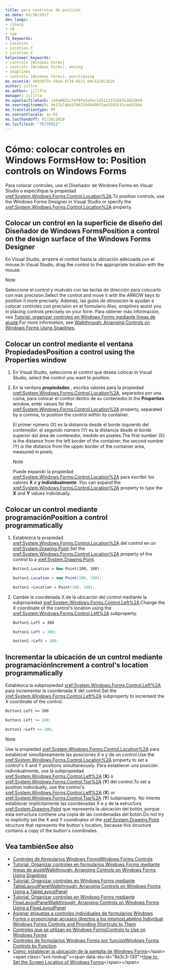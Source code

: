 ```yaml
---
title: para controles de posición
ms.date: 03/30/2017
dev_langs:
- csharp
- vb
- cpp
f1_keywords:
- Location
- Location.Y
- Location.X
helpviewer_keywords:
- controls [Windows Forms]
- controls [Windows Forms], moving
- snaplines
- controls [Windows Forms], positioning
ms.assetid: 4693977e-34a4-4f19-8221-68c3120c2b2b
author: jillre
ms.author: jillfra
manager: jillfra
ms.openlocfilehash: 144a0021c74f0fb5afec1d511315168fb28528e9
ms.sourcegitcommit: de17a7a0a37042f0d4406f5ae5393531caeb25ba
ms.translationtype: MT
ms.contentlocale: es-ES
ms.lasthandoff: 01/24/2020
ms.locfileid: "76735912"
---
```

# <a name="how-to-position-controls-on-windows-forms"></a><span data-ttu-id="8a3c3-102">Cómo: colocar controles en Windows Forms</span><span class="sxs-lookup"><span data-stu-id="8a3c3-102">How to: Position controls on Windows Forms</span></span>

<span data-ttu-id="8a3c3-103">Para colocar controles, use el Diseñador de Windows Forms en Visual Studio o especifique la propiedad <xref:System.Windows.Forms.Control.Location%2A>.</span><span class="sxs-lookup"><span data-stu-id="8a3c3-103">To position controls, use the Windows Forms Designer in Visual Studio or specify the <xref:System.Windows.Forms.Control.Location%2A> property.</span></span>

## <a name="position-a-control-on-the-design-surface-of-the-windows-forms-designer"></a><span data-ttu-id="8a3c3-104">Colocar un control en la superficie de diseño del Diseñador de Windows Forms</span><span class="sxs-lookup"><span data-stu-id="8a3c3-104">Position a control on the design surface of the Windows Forms Designer</span></span>

<span data-ttu-id="8a3c3-105">En Visual Studio, arrastre el control hasta la ubicación adecuada con el mouse.</span><span class="sxs-lookup"><span data-stu-id="8a3c3-105">In Visual Studio, drag the control to the appropriate location with the mouse.</span></span>

> [!NOTE]
> <span data-ttu-id="8a3c3-106">Seleccione el control y muévalo con las teclas de dirección para colocarlo con más precisión.</span><span class="sxs-lookup"><span data-stu-id="8a3c3-106">Select the control and move it with the ARROW keys to position it more precisely.</span></span> <span data-ttu-id="8a3c3-107">Además, las *guías de alineación* le ayudan a colocar controles con precisión en el formulario.</span><span class="sxs-lookup"><span data-stu-id="8a3c3-107">Also, *snaplines* assist you in placing controls precisely on your form.</span></span> <span data-ttu-id="8a3c3-108">Para obtener más información, vea [Tutorial: organizar controles en Windows Forms mediante líneas de ajuste](walkthrough-arranging-controls-on-windows-forms-using-snaplines.md).</span><span class="sxs-lookup"><span data-stu-id="8a3c3-108">For more information, see [Walkthrough: Arranging Controls on Windows Forms Using Snaplines](walkthrough-arranging-controls-on-windows-forms-using-snaplines.md).</span></span>

## <a name="position-a-control-using-the-properties-window"></a><span data-ttu-id="8a3c3-109">Colocar un control mediante el ventana Propiedades</span><span class="sxs-lookup"><span data-stu-id="8a3c3-109">Position a control using the Properties window</span></span>

1. <span data-ttu-id="8a3c3-110">En Visual Studio, seleccione el control que desea colocar.</span><span class="sxs-lookup"><span data-stu-id="8a3c3-110">In Visual Studio, select the control you want to position.</span></span>

2. <span data-ttu-id="8a3c3-111">En la ventana **propiedades** , escriba valores para la propiedad <xref:System.Windows.Forms.Control.Location%2A>, separados por una coma, para colocar el control dentro de su contenedor.</span><span class="sxs-lookup"><span data-stu-id="8a3c3-111">In the **Properties** window, enter values for the <xref:System.Windows.Forms.Control.Location%2A> property, separated by a comma, to position the control within its container.</span></span>

   <span data-ttu-id="8a3c3-112">El primer número (X) es la distancia desde el borde izquierdo del contenedor. el segundo número (Y) es la distancia desde el borde superior del área de contenedor, medido en píxeles.</span><span class="sxs-lookup"><span data-stu-id="8a3c3-112">The first number (X) is the distance from the left border of the container; the second number (Y) is the distance from the upper border of the container area, measured in pixels.</span></span>

   > [!NOTE]
   > <span data-ttu-id="8a3c3-113">Puede expandir la propiedad <xref:System.Windows.Forms.Control.Location%2A> para escribir los valores **X** e **y individualmente** .</span><span class="sxs-lookup"><span data-stu-id="8a3c3-113">You can expand the <xref:System.Windows.Forms.Control.Location%2A> property to type the **X** and **Y** values individually.</span></span>

## <a name="position-a-control-programmatically"></a><span data-ttu-id="8a3c3-114">Colocar un control mediante programación</span><span class="sxs-lookup"><span data-stu-id="8a3c3-114">Position a control programmatically</span></span>

1. <span data-ttu-id="8a3c3-115">Establezca la propiedad <xref:System.Windows.Forms.Control.Location%2A> del control en un <xref:System.Drawing.Point>.</span><span class="sxs-lookup"><span data-stu-id="8a3c3-115">Set the <xref:System.Windows.Forms.Control.Location%2A> property of the control to a <xref:System.Drawing.Point>.</span></span>

    ```vb
    Button1.Location = New Point(100, 100)
    ```

    ```csharp
    button1.Location = new Point(100, 100);
    ```

    ```cpp
    button1->Location = Point(100, 100);
    ```

2. <span data-ttu-id="8a3c3-116">Cambie la coordenada X de la ubicación del control mediante la subpropiedad <xref:System.Windows.Forms.Control.Left%2A>.</span><span class="sxs-lookup"><span data-stu-id="8a3c3-116">Change the X coordinate of the control's location using the <xref:System.Windows.Forms.Control.Left%2A> subproperty.</span></span>

    ```vb
    Button1.Left = 300
    ```

    ```csharp
    button1.Left = 300;
    ```

    ```cpp
    button1->Left = 300;
    ```

## <a name="increment-a-controls-location-programmatically"></a><span data-ttu-id="8a3c3-117">Incrementar la ubicación de un control mediante programación</span><span class="sxs-lookup"><span data-stu-id="8a3c3-117">Increment a control's location programmatically</span></span>

<span data-ttu-id="8a3c3-118">Establezca la subpropiedad <xref:System.Windows.Forms.Control.Left%2A> para incrementar la coordenada X del control.</span><span class="sxs-lookup"><span data-stu-id="8a3c3-118">Set the <xref:System.Windows.Forms.Control.Left%2A> subproperty to increment the X coordinate of the control.</span></span>

```vb
Button1.Left += 200
```

```csharp
button1.Left += 200;
```

```cpp
button1->Left += 200;
```

> [!NOTE]
> <span data-ttu-id="8a3c3-119">Use la propiedad <xref:System.Windows.Forms.Control.Location%2A> para establecer simultáneamente las posiciones X e y de un control.</span><span class="sxs-lookup"><span data-stu-id="8a3c3-119">Use the <xref:System.Windows.Forms.Control.Location%2A> property to set a control's X and Y positions simultaneously.</span></span> <span data-ttu-id="8a3c3-120">Para establecer una posición individualmente, use la subpropiedad <xref:System.Windows.Forms.Control.Left%2A> (**X**) o <xref:System.Windows.Forms.Control.Top%2A> (**Y**) del control.</span><span class="sxs-lookup"><span data-stu-id="8a3c3-120">To set a position individually, use the control's <xref:System.Windows.Forms.Control.Left%2A> (**X**) or <xref:System.Windows.Forms.Control.Top%2A> (**Y**) subproperty.</span></span> <span data-ttu-id="8a3c3-121">No intente establecer implícitamente las coordenadas X e y de la estructura <xref:System.Drawing.Point> que representa la ubicación del botón, porque esta estructura contiene una copia de las coordenadas del botón.</span><span class="sxs-lookup"><span data-stu-id="8a3c3-121">Do not try to implicitly set the X and Y coordinates of the <xref:System.Drawing.Point> structure that represents the button's location, because this structure contains a copy of the button's coordinates.</span></span>

## <a name="see-also"></a><span data-ttu-id="8a3c3-122">Vea también</span><span class="sxs-lookup"><span data-stu-id="8a3c3-122">See also</span></span>

- [<span data-ttu-id="8a3c3-123">Controles de formularios Windows Forms</span><span class="sxs-lookup"><span data-stu-id="8a3c3-123">Windows Forms Controls</span></span>](index.md)
- [<span data-ttu-id="8a3c3-124">Tutorial: Organizar controles en formularios Windows Forms mediante líneas de ajuste</span><span class="sxs-lookup"><span data-stu-id="8a3c3-124">Walkthrough: Arranging Controls on Windows Forms Using Snaplines</span></span>](walkthrough-arranging-controls-on-windows-forms-using-snaplines.md)
- [<span data-ttu-id="8a3c3-125">Tutorial: Organizar controles en Windows Forms mediante TableLayoutPanel</span><span class="sxs-lookup"><span data-stu-id="8a3c3-125">Walkthrough: Arranging Controls on Windows Forms Using a TableLayoutPanel</span></span>](walkthrough-arranging-controls-on-windows-forms-using-a-tablelayoutpanel.md)
- [<span data-ttu-id="8a3c3-126">Tutorial: Organizar controles en Windows Forms mediante FlowLayoutPanel</span><span class="sxs-lookup"><span data-stu-id="8a3c3-126">Walkthrough: Arranging Controls on Windows Forms Using a FlowLayoutPanel</span></span>](walkthrough-arranging-controls-on-windows-forms-using-a-flowlayoutpanel.md)
- [<span data-ttu-id="8a3c3-127">Asignar etiquetas a controles individuales de formularios Windows Forms y proporcionar accesos directos a los mismos</span><span class="sxs-lookup"><span data-stu-id="8a3c3-127">Labeling Individual Windows Forms Controls and Providing Shortcuts to Them</span></span>](labeling-individual-windows-forms-controls-and-providing-shortcuts-to-them.md)
- [<span data-ttu-id="8a3c3-128">Controles que se utilizan en Windows Forms</span><span class="sxs-lookup"><span data-stu-id="8a3c3-128">Controls to Use on Windows Forms</span></span>](controls-to-use-on-windows-forms.md)
- [<span data-ttu-id="8a3c3-129">Controles de formularios Windows Forms por función</span><span class="sxs-lookup"><span data-stu-id="8a3c3-129">Windows Forms Controls by Function</span></span>](windows-forms-controls-by-function.md)
- <span data-ttu-id="8a3c3-130">[Cómo: establecer la ubicación de la pantalla de Windows Forms](https://docs.microsoft.com/previous-versions/visualstudio/visual-studio-2010/52aha046(v=vs.100))</span><span class="sxs-lookup"><span data-stu-id="8a3c3-130">[How to: Set the Screen Location of Windows Forms](https://docs.microsoft.com/previous-versions/visualstudio/visual-studio-2010/52aha046(v=vs.100))</span></span>
